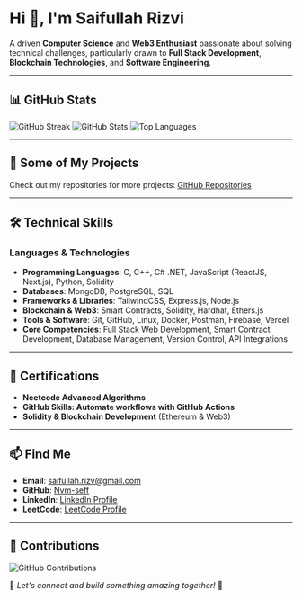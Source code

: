 # Hi 👋, I'm Saifullah Rizvi 

A driven **Computer Science** and **Web3 Enthusiast** passionate about solving technical challenges, particularly drawn to **Full Stack Development**, **Blockchain Technologies**, and **Software Engineering**.

---

## 📊 GitHub Stats

![GitHub Streak](https://github-readme-streak-stats.herokuapp.com/?user=Nvm-seff&theme=dark)
![GitHub Stats](https://github-readme-stats.vercel.app/api?username=Nvm-seff&show_icons=true&theme=dark)
![Top Languages](https://github-readme-stats.vercel.app/api/top-langs/?username=Nvm-seff&layout=compact&theme=dark)

---

## 🔭 Some of My Projects

Check out my repositories for more projects: [GitHub Repositories](https://github.com/Nvm-seff?tab=repositories)

---

## 🛠️ Technical Skills

### **Languages & Technologies**

- **Programming Languages**: C, C++, C# .NET, JavaScript (ReactJS, Next.js), Python, Solidity
- **Databases**: MongoDB, PostgreSQL, SQL
- **Frameworks & Libraries**: TailwindCSS, Express.js, Node.js
- **Blockchain & Web3**: Smart Contracts, Solidity, Hardhat, Ethers.js
- **Tools & Software**: Git, GitHub, Linux, Docker, Postman, Firebase, Vercel
- **Core Competencies**: Full Stack Web Development, Smart Contract Development, Database Management, Version Control, API Integrations

---

## 📜 Certifications

- **Neetcode Advanced Algorithms**
- **GitHub Skills: Automate workflows with GitHub Actions**
- **Solidity & Blockchain Development** (Ethereum & Web3)

---

## 📫 Find Me

- **Email**: saifullah.rizv@gmail.com
- **GitHub**: [Nvm-seff](https://github.com/Nvm-seff)
- **LinkedIn**: [LinkedIn Profile](https://linkedin.com/in/Nvm-seff)
- **LeetCode**: [LeetCode Profile](https://leetcode.com/Nvm-seff/)

---

## 🚀 Contributions

![GitHub Contributions](https://github-readme-stats.vercel.app/api?username=Nvm-seff&show_icons=true&theme=dark)

📌 _Let's connect and build something amazing together!_ 🚀
